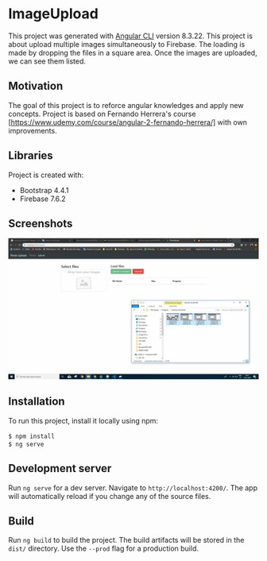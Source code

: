 # ImageUpload

This project was generated with [Angular CLI](https://github.com/angular/angular-cli) version 8.3.22.
This project is about upload multiple images simultaneously to Firebase. The loading is made by dropping the files in a square area.
Once the images are uploaded, we can see them listed.

## Motivation

The goal of this project is to reforce angular knowledges and apply new concepts.
Project is based on Fernando Herrera's course [https://www.udemy.com/course/angular-2-fernando-herrera/] with own improvements.

## Libraries

Project is created with:
* Bootstrap 4.4.1
* Firebase 7.6.2

## Screenshots

![Image-photo Demo GIF](demo/demo.gif)

## Installation
To run this project, install it locally using npm:

```
$ npm install
$ ng serve
```

## Development server

Run `ng serve` for a dev server. Navigate to `http://localhost:4200/`. The app will automatically reload if you change any of the source files.

## Build

Run `ng build` to build the project. The build artifacts will be stored in the `dist/` directory. Use the `--prod` flag for a production build.
